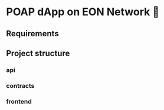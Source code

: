 # POAP dApp on EON Network 👾

## Requirements

## Project structure

### api

### contracts

### frontend
